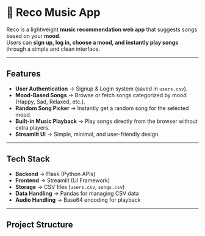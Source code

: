 # 🎼 Reco Music App

Reco is a lightweight **music recommendation web app** that suggests songs based on your **mood**.  
Users can **sign up, log in, choose a mood, and instantly play songs** through a simple and clean interface.  

---

##  Features
-  **User Authentication** → Signup & Login system (saved in `users.csv`).
-  **Mood-Based Songs** → Browse or fetch songs categorized by mood (Happy, Sad, Relaxed, etc.).
-  **Random Song Picker** → Instantly get a random song for the selected mood.
-  **Built-in Music Playback** → Play songs directly from the browser without extra players.
-  **Streamlit UI** → Simple, minimal, and user-friendly design.

---

## Tech Stack
- **Backend** → Flask (Python APIs)
- **Frontend** → Streamlit (UI Framework)
- **Storage** → CSV files (`users.csv`, `songs.csv`)
- **Data Handling** → Pandas for managing CSV data
- **Audio Handling** → Base64 encoding for playback

---

## Project Structure
